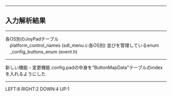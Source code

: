***
## 入力解析結果
***
各OS別のJoyPadテーブル  
　platform_control_names (sdl_menu.c:各OS別)
並びを管理しているenum
　_config_buttons_enum (event.h)

***
新しい機能・変更機能
config.padの中身を"ButtonMapData"テーブルのindexを入れるようにした

***
LEFT:8
RIGHT:2
DOWN:4
UP:1
